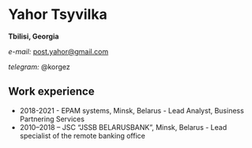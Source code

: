 # Yahor Tsyvilka

**Tbilisi, Georgia**

*e-mail:* post.yahor@gmail.com

*telegram:* @korgez

## Work experience

  * 2018-2021 - EPAM systems, Minsk, Belarus - Lead Analyst, Business Partnering Services
  * 2010–2018 – JSC “JSSB BELARUSBANK”, Minsk, Belarus - Lead specialist of the remote banking office